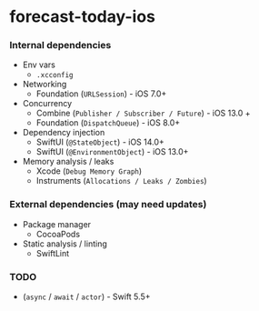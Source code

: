 # forecast-today-ios

### Internal dependencies
  - Env vars
    - `.xcconfig`
  - Networking
    - Foundation (`URLSession`) - iOS 7.0+
  - Concurrency
    - Combine (`Publisher / Subscriber / Future`) - iOS 13.0 + 
    - Foundation (`DispatchQueue`) - iOS 8.0+
  - Dependency injection
    - SwiftUI (`@StateObject`) - iOS 14.0+
    - SwiftUI (`@EnvironmentObject`) - iOS 13.0+
  - Memory analysis / leaks
    - Xcode (`Debug Memory Graph`) 
    - Instruments (`Allocations / Leaks / Zombies`)

### External dependencies (may need updates)
  - Package manager
    - CocoaPods
  - Static analysis / linting
    - SwiftLint

### TODO
  - (`async` / `await` / `actor`) - Swift 5.5+